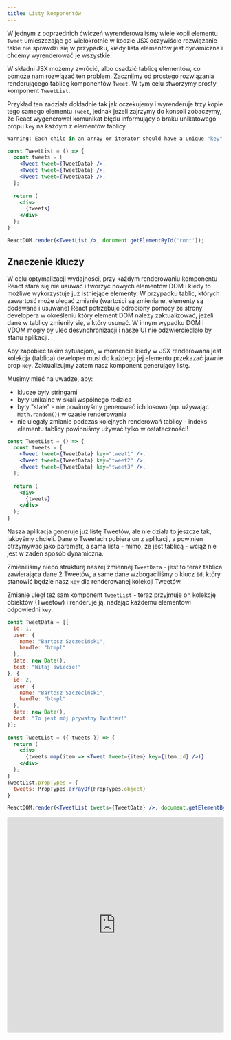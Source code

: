 ```yaml
---
title: Listy komponentów
---
```


W jednym z poprzednich ćwiczeń wyrenderowaliśmy wiele kopii elementu `Tweet` umieszczając go wielokrotnie w kodzie JSX oczywiście rozwiązanie takie nie sprawdzi się w przypadku, kiedy lista elementów jest dynamiczna i chcemy wyrenderować je wszystkie.

W składni JSX możemy zwrócić, albo osadzić tablicę elementów, co pomoże nam rozwiązać ten problem. Zacznijmy od prostego rozwiązania renderującego tablicę komponentów `Tweet`. W tym celu stworzymy prosty komponent `TweetList`.

Przykład ten zadziała dokładnie tak jak oczekujemy i wyrenderuje trzy kopie tego samego elementu `Tweet`, jednak jeżeli zajrzymy do konsoli zobaczymy, że React wygenerował komunikat błędu informujący o braku unikatowego propu `key` na każdym z elementów tablicy.

```jsx
Warning: Each child in an array or iterator should have a unique "key" prop.
```

```jsx
const TweetList = () => {
  const tweets = [
    <Tweet tweet={TweetData} />,
    <Tweet tweet={TweetData} />,
    <Tweet tweet={TweetData} />,
  ];
  
  return (
    <div>
      {tweets}
    </div>
  );
}

ReactDOM.render(<TweetList />, document.getElementById('root')); 
```

## Znaczenie kluczy

W celu optymalizacji wydajności, przy każdym renderowaniu komponentu React stara się nie usuwać i tworzyć nowych elementów DOM i kiedy to możliwe wykorzystuje już istniejące elementy. W przypadku tablic, których zawartość może ulegać zmianie (wartości są zmieniane, elementy są dodawane i usuwane) React potrzebuje odrobiony pomocy ze strony developera w określeniu który element DOM należy zaktualizować, jeżeli dane w tablicy zmieniły się, a który usunąć. W innym wypadku DOM i VDOM mogły by ulec desynchronizacji i nasze UI nie odzwierciedlało by stanu aplikacji.

Aby zapobiec takim sytuacjom, w momencie kiedy w JSX renderowana jest kolekcja (tablica) developer musi do każdego jej elementu przekazać jawnie prop `key`. Zaktualizujmy zatem nasz komponent generujący listę.

Musimy mieć na uwadze, aby:

*   klucze były stringami
*   były unikalne w skali wspólnego rodzica
*   były "stałe" - nie powinnyśmy generować ich losowo (np. używając `Math.random()`) w czasie renderowania
*   nie ulegały zmianie podczas kolejnych renderowań tablicy - indeks elementu tablicy powinniśmy używać tylko w ostateczności!

```jsx
const TweetList = () => {
  const tweets = [
    <Tweet tweet={TweetData} key="tweet1" />,
    <Tweet tweet={TweetData} key="tweet2" />,
    <Tweet tweet={TweetData} key="tweet3" />,
  ];
  
  return (
    <div>
      {tweets}
    </div>
  );
}
```

Nasza aplikacja generuje już listę Tweetów, ale nie działa to jeszcze tak, jakbyśmy chcieli. Dane o Tweetach pobiera on z aplikacji, a powinien otrzymywać jako parametr, a sama lista - mimo, że jest tablicą - wciąż nie jest w żaden sposób dynamiczna.

Zmieniliśmy nieco strukturę naszej zmiennej `TweetData` - jest to teraz tablica zawierająca dane 2 Tweetów, a same dane wzbogaciliśmy o klucz `id`, który stanowić będzie nasz `key` dla renderowanej kolekcji Tweetów.

Zmianie uległ też sam komponent `TweetList` - teraz przyjmuje on kolekcję obiektów (Tweetów) i renderuje ją, nadając każdemu elementowi odpowiedni `key`.

```jsx
const TweetData = [{
  id: 1,
  user: {
    name: "Bartosz Szczeciński",
    handle: "btmpl"
  },
  date: new Date(),
  text: "Witaj świecie!"
}, {
  id: 2,
  user: {
    name: "Bartosz Szczeciński",
    handle: "btmpl"
  },
  date: new Date(),
  text: "To jest mój prywatny Twitter!"
}];
              
const TweetList = ({ tweets }) => {                
  return (
    <div>
      {tweets.map(item => <Tweet tweet={item} key={item.id} />)}
    </div>
  );
}   
TweetList.propTypes = {
  tweets: PropTypes.arrayOf(PropTypes.object)
}

ReactDOM.render(<TweetList tweets={TweetData} />, document.getElementById('root'));
```

<iframe src="https://codesandbox.io/embed/1y6yowov6q" style="width:100%; height:500px; border:0; border-radius: 4px; overflow:hidden;" sandbox="allow-modals allow-forms allow-popups allow-scripts allow-same-origin"></iframe>
